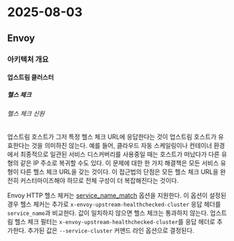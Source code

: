 # 2025-08-03

## Envoy

### 아키텍처 개요

#### 업스트림 클러스터

##### 헬스 체크

###### 헬스 체크 신원

업스트림 호스트가 그저 특정 헬스 체크 URL에 응답한다는 것이 업스트림 호스트가 유효한다는 것을 의미하진 않는다. 예를 들어, 클라우드 자동 스케일링이나 컨테이너 환경에서 최종적으로 일관된 서비스 디스커버리를 사용중일 때는 호스트가 떠났다가 다른 유형의 같은 IP 주소로 복귀할 수도 있다. 이 문제에 대한 한 가지 해결책은 모든 서비스 유형이 다른 헬스 체크 URL을 갖는 것이다. 이 접근법의 단점은 모든 헬스 체크 URL을 완전히 커스터마이즈해야 하므로 전체 구성이 더 복잡해진다는 것이다.

Envoy HTTP 헬스 체커는 [service_name_match][api-clusters-health-check-http-health-check-service-name-matcher] 옵션을 지원한다. 이 옵션이 설정된 경우 헬스 체커는 추가로 `x-envoy-upstream-healthchecked-cluster` 응답 헤더를 `service_name`과 비교한다. 값이 일치하지 않으면 헬스 체크는 통과하지 않는다. 업스트림 헬스 체크 필터는 `x-envoy-upstream-healthchecked-cluster`를 응답 헤더로 추가한다. 추가된 값은 `--service-cluster` 커맨드 라인 옵션으로 결정된다.

[api-clusters-health-check-http-health-check-service-name-matcher]: https://www.envoyproxy.io/docs/envoy/latest/api-v3/config/core/v3/health_check.proto#envoy-v3-api-field-config-core-v3-healthcheck-httphealthcheck-service-name-matcher